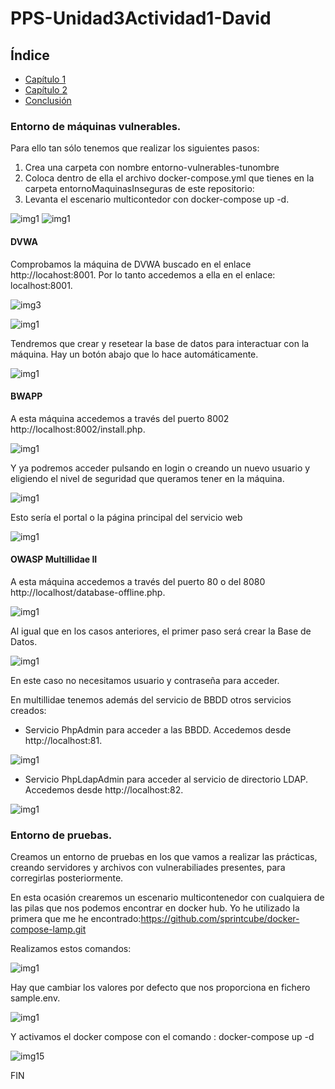 # PPS-Unidad3Actividad1-David

## Índice
- [Capítulo 1](###-Entorno-de-máquinas-vulnerables.)
- [Capítulo 2](####-DVWA)
- [Conclusión](#conclusion)


### Entorno de máquinas vulnerables.

Para ello tan sólo tenemos que realizar los siguientes pasos:

1. Crea una carpeta con nombre entorno-vulnerables-tunombre
2. Coloca dentro de ella el archivo docker-compose.yml que tienes en la carpeta entornoMaquinasInseguras de este repositorio:
3. Levanta el escenario multicontedor con docker-compose up -d.


![img1](img/img1)
![img1](img/img2.png)

#### DVWA

Comprobamos la máquina de DVWA buscado en el enlace http://locahost:8001.
Por lo tanto accedemos a ella en el enlace: localhost:8001.

![img3](img/img3.png)


![img1](img/img4.png)

Tendremos que crear y resetear la base de datos para interactuar con la máquina.
Hay un botón abajo que lo hace automáticamente.

![img1](img/img5.png)

#### BWAPP

A esta máquina accedemos a través del puerto 8002 http://localhost:8002/install.php.

![img1](img/img6.png)

Y ya podremos acceder pulsando en login o creando un nuevo usuario y eligiendo el nivel de seguridad que queramos tener en la máquina.

![img1](img/img7.png)

Esto sería el portal o la página principal del servicio web

![img1](img/img8.png)


#### OWASP Multillidae II

A esta máquina accedemos a través del puerto 80 o del 8080 http://localhost/database-offline.php.

![img1](img/img9.png)

Al igual que en los casos anteriores, el primer paso será crear la Base de Datos.

![img1](img/img10.png)

En este caso no necesitamos usuario y contraseña para acceder.

En multillidae tenemos además del servicio de BBDD otros servicios creados:

- Servicio PhpAdmin para acceder a las BBDD. Accedemos desde http://localhost:81. 

![img1](img/img11.png)

- Servicio PhpLdapAdmin para acceder al servicio de directorio LDAP. Accedemos desde http://localhost:82. 

![img1](img/img12.png)

### Entorno de pruebas.

Creamos un entorno de pruebas en los que vamos a realizar las prácticas, creando servidores y archivos con vulnerabiliades presentes, para corregirlas posteriormente.

En esta ocasión  crearemos un escenario multicontenedor con cualquiera de las pilas que nos podemos encontrar en docker hub. Yo he utilizado la primera que me he encontrado:https://github.com/sprintcube/docker-compose-lamp.git

Realizamos estos comandos:

![img1](img/img13.png)

Hay que cambiar los valores por defecto que nos proporciona en fichero sample.env.

![img1](img/img14.png)


Y activamos el docker compose con el comando : docker-compose up -d

![img15](img/img15.png)

FIN
